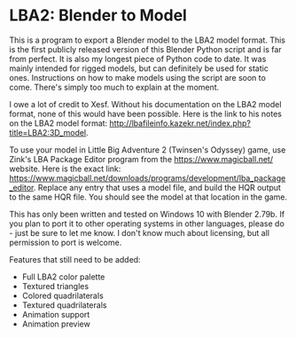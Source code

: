 # LBA2: Blender to Model
This is a program to export a Blender model to the LBA2 model format. This is the first publicly released version of this Blender Python script and is far from perfect. It is also my longest piece of Python code to date. It was mainly intended for rigged models, but can definitely be used for static ones. Instructions on how to make models using the script are soon to come. There's simply too much to explain at the moment.

I owe a lot of credit to Xesf. Without his documentation on the LBA2 model format, none of this would have been possible. Here is the link to his notes on the LBA2 model format: http://lbafileinfo.kazekr.net/index.php?title=LBA2:3D_model.

To use your model in Little Big Adventure 2 (Twinsen's Odyssey) game, use Zink's LBA Package Editor program from the https://www.magicball.net/ website. Here is the exact link: https://www.magicball.net/downloads/programs/development/lba_package_editor. Replace any entry that uses a model file, and build the HQR output to the same HQR file. You should see the model at that location in the game.

This has only been written and tested on Windows 10 with Blender 2.79b. If you plan to port it to other operating systems in other languages, please do - just be sure to let me know. I don't know much about licensing, but all permission to port is welcome.

Features that still need to be added:
- Full LBA2 color palette
- Textured triangles
- Colored quadrilaterals
- Textured quadrilaterals
- Animation support
- Animation preview
